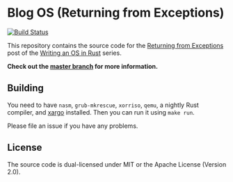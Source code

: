 # Blog OS (Returning from Exceptions)
[![Build Status](https://travis-ci.org/phil-opp/blog_os.svg?branch=returning_from_exceptions)](https://travis-ci.org/phil-opp/blog_os/branches)

This repository contains the source code for the [Returning from Exceptions](http://os.phil-opp.com/returning-from-exceptions.html) post of the [Writing an OS in Rust](http://os.phil-opp.com) series.

**Check out the [master branch](https://github.com/phil-opp/blog_os) for more information.**

## Building
You need to have `nasm`, `grub-mkrescue`, `xorriso`, `qemu`, a nightly Rust compiler, and [xargo] installed. Then you can run it using `make run`.

[xargo]: https://github.com/japaric/xargo

Please file an issue if you have any problems.

## License
The source code is dual-licensed under MIT or the Apache License (Version 2.0).

